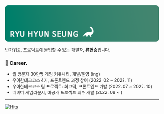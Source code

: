 ![git](./profile.png)

반가워요, 프로덕트에 몰입할 수 있는 개발자, **류현승**입니다.
<br>

### 🦖 Career.

- 월 방문자 30만명 게임 커뮤니티, 개발/운영 (ing)
- 우아한테크코스 4기, 프론트엔드 과정 참여 (2022. 02 ~ 2022. 11)
- 우아한테크코스 팀 프로젝트: 회고덕, 프론트엔드 개발 (2022. 07 ~ 2022. 10)
- 네이버 게임라운지, 비공개 프로젝트 외주 개발 (2022. 08 ~ )

---

[![Hits](https://hits.seeyoufarm.com/api/count/incr/badge.svg?url=https%3A%2F%2Fgithub.com%2Fcompy-ryu%2Fhit-counter&count_bg=%2379C83D&title_bg=%23555555&icon=&icon_color=%23E7E7E7&title=%F0%9F%A6%95&edge_flat=false)](https://hits.seeyoufarm.com)
